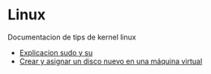 # Linux 
Documentacion de tips de kernel linux 


* [Explicacion sudo y su](guia/sudo.rst)
* [Crear y asignar un disco nuevo en una máquina virtual](guia/disco.rst)
